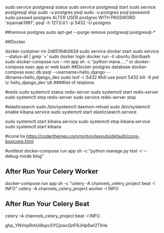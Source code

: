 sudo service postgresql status
sudo service postgresql start
sudo service postgresql stop
sudo -u postgres psql
sudo -u postgres psql password
sudo passwd postgres
ALTER USER postgres WITH PASSWORD 'siyamak1981';
psql -h 127.0.0.1 -p 5432 -U postgres


##remove postgres
sudo apt-get --purge remove postgresql postgresql-*

##Docker

docker container rm 2d8519db063d
sudo service docker start
sudo service --status-all | grep '+'
sudo docker login
docker run -it ubuntu /bin/bash
sudo docker-compose run --rm app sh -c "python mana....."
or
docker-compose exec app or web  bash
##Docker postgres database
docker-compose exec db psql --username=hello_django --dbname=hello_django_dev
sudo lsof -i :5432 #kill use posrt 5432
kill -9 pid
\c hello_django_dev
\dt     ####list of relations
   

#redis
sudo systemctl status redis-server
sudo systemctl start redis-server
sudo systemctl stop redis-server
sudo service redis-server stop




#elasticsearch
sudo /bin/systemctl daemon-reload
sudo /bin/systemctl enable kibana.service
sudo systemctl start elasticsearch.service


sudo systemctl start kibana.service
sudo systemctl stop kibana.service
sudo systemctl start kibana



#icone bx
https://coderthemes.com/minton/layouts/default/icons-boxicons.html


#unittest
docker-compose run app sh -c "python manage.py test -r --debug-mode blog"



## After Run Your Celery Worker
docker-compose run app sh -c "celery -A channels_celery_project beat -l INFO"
celery -A channels_celery_project worker -l INFO
## After Run Your Celery Beat
celery -A channels_celery_project beat -l INFO



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